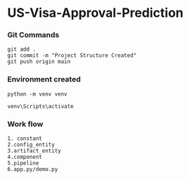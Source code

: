 # US-Visa-Approval-Prediction
### Git Commands
```
git add .
git commit -m "Project Structure Created"
git push origin main
```

### Environment created 
```
python -m venv venv

venv\Scripts\activate
```

### Work flow 
```
1. constant
2.config_entity
3.artifact_entity
4.component
5.pipeline
6.app.py/demo.py
```